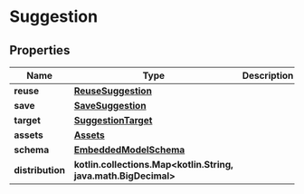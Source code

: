 
# Suggestion

## Properties
Name | Type | Description | Notes
------------ | ------------- | ------------- | -------------
**reuse** | [**ReuseSuggestion**](ReuseSuggestion.md) |  | 
**save** | [**SaveSuggestion**](SaveSuggestion.md) |  | 
**target** | [**SuggestionTarget**](SuggestionTarget.md) |  | 
**assets** | [**Assets**](Assets.md) |  | 
**schema** | [**EmbeddedModelSchema**](EmbeddedModelSchema.md) |  |  [optional]
**distribution** | **kotlin.collections.Map&lt;kotlin.String, java.math.BigDecimal&gt;** |  |  [optional]




